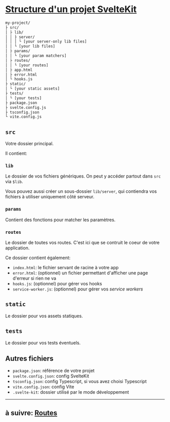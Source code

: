 # [Structure d'un projet SvelteKit](https://kit.svelte.dev/docs/project-structure)

```bash
my-project/
├ src/
│ ├ lib/
│ │ ├ server/
│ │ │ └ [your server-only lib files]
│ │ └ [your lib files]
│ ├ params/
│ │ └ [your param matchers]
│ ├ routes/
│ │ └ [your routes]
│ ├ app.html
│ ├ error.html
│ └ hooks.js
├ static/
│ └ [your static assets]
├ tests/
│ └ [your tests]
├ package.json
├ svelte.config.js
├ tsconfig.json
└ vite.config.js
```

## `src`

Votre dossier principal.

Il contient:

### `lib`

Le dossier de vos fichiers génériques. On peut y accéder partout dans `src` via `$lib`.

Vous pouvez aussi créer un sous-dossier `lib/server`, qui contiendra vos fichiers à utiliser uniquement côté serveur.


### `params`

Contient des fonctions pour matcher les paramètres.

### `routes`

Le dossier de toutes vos routes. C'est ici que se contruit le coeur de votre application.

Ce dossier contient également:
- `index.html`: le fichier servant de racine à votre app
- `error.html`: (optionnel) un fichier permettant d'afficher une page d'erreur si rien ne va
- `hooks.js`: (optionnel) pour gérer vos hooks
- `service-worker.js`: (optionnel) pour gérer vos *service workers*

## `static`

Le dossier pour vos assets statiques.

## `tests`

Le dossier pour vos tests éventuels.

## Autres fichiers

- `package.json`: référence de votre projet
- `svelte.config.json`: config SvelteKit
- `tsconfig.json`: config Typescript, si vous avez choisi Typescript
- `vite.config.json`: config Vite
- `.svelte-kit`: dossier utilisé par le mode développement

---

## à suivre: [Routes](./6-3_routing.md)

